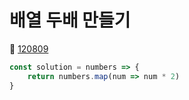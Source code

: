 # 배열 두배 만들기
🔗 <a href="https://school.programmers.co.kr/learn/courses/30/lessons/120809">120809</a>

```javascript
const solution = numbers => {
    return numbers.map(num => num * 2)
}
```

